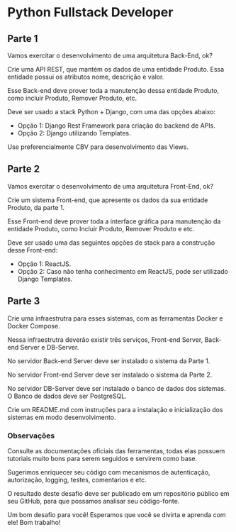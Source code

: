 # Python Fullstack Developer

## Parte 1

Vamos exercitar o desenvolvimento de uma arquitetura Back-End, ok?

Crie uma API REST, que mantém os dados de uma entidade Produto. Essa entidade possui os atributos nome, descrição e valor.

Esse Back-end deve prover toda a manutenção dessa entidade Produto, como incluir Produto, Remover Produto, etc.

Deve ser usado a stack Python + Django, com uma das opções abaixo:
* Opção 1: Django Rest Framework para criação do backend de APIs.
* Opção 2: Django utilizando Templates.

Use preferencialmente CBV para desenvolvimento das Views.

## Parte 2

Vamos exercitar o desenvolvimento de uma arquitetura Front-End, ok?

Crie um sistema Front-end, que apresente os dados da sua entidade Produto, da parte 1.

Esse Front-end deve prover toda a interface gráfica para manutenção da entidade Produto, como Incluir Produto, Remover Produto e etc.

Deve ser usado uma das seguintes opções de stack para a construção desse Front-end:

* Opção 1: ReactJS.
* Opção 2: Caso não tenha conhecimento em ReactJS, pode ser utilizado Django Templates.

## Parte 3

Crie uma infraestrutra para esses sistemas, com as ferramentas Docker e Docker Compose.

Nessa infraestrutra deverão existir três serviços, Front-end Server, Back-end Server e DB-Server.

No servidor Back-end Server deve ser instalado o sistema da Parte 1.

No servidor Front-end Server deve ser instalado o sistema da Parte 2.

No servidor DB-Server deve ser instalado o banco de dados dos sistemas. O Banco de dados deve ser PostgreSQL.

Crie um README.md com instruções para a instalação e inicialização dos sistemas em modo desenvolvimento.

### Observações

Consulte as documentações oficiais das ferramentas, todas elas possuem tutoriais muito bons para serem seguidos e servirem como base.

Sugerimos enriquecer seu código com mecanismos de autenticação, autorização, logging, testes, comentarios e etc.

O resultado deste desafio deve ser publicado em um repositório público em seu GitHub, para que possamos analisar seu código-fonte.

Um bom desafio para você! Esperamos que você se divirta e aprenda com ele! Bom trabalho!